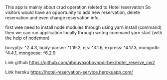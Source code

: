 This app is mainly about crud operation releted to Hotel reservation
So visitors would have an opportunity to add new reservation, delete reservation and even change reservation info. 


first wee need to install node modules through using  yarn install (command)
then we can run application locally through writng command  yarn start (with the help of nodemon)

   
bcryptjs: ^2.4.3,
body-parser: ^1.19.2,
ejs: ^3.1.6,
express: ^4.17.3,
mongodb: ^4.4.1,
mongoose: ^6.2.9



Link github
https://github.com/abduvaxobovnodirbek/hotel_reserve_cw2


Link heroku
https://hotel-reservation-service.herokuapp.com/
